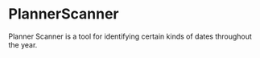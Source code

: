 # PlannerScanner
Planner Scanner is a tool for identifying certain kinds of dates throughout the year.
